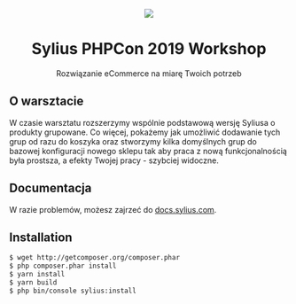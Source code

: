 <p align="center">
    <a href="https://sylius.com" target="_blank">
        <img src="https://demo.sylius.com/assets/shop/img/logo.png" />
    </a>
</p>

<h1 align="center">Sylius PHPCon 2019 Workshop</h1>

<p align="center">Rozwiązanie eCommerce na miarę Twoich potrzeb</p>

O warsztacie
------------

W czasie warsztatu rozszerzymy wspólnie podstawową wersję Syliusa o produkty grupowane. Co więcej, pokażemy jak umożliwić dodawanie tych grup od razu do koszyka oraz stworzymy kilka domyślnych grup do bazowej konfiguracji nowego sklepu tak aby praca z nową funkcjonalnością była prostsza, a efekty Twojej pracy - szybciej widoczne.

Documentacja
------------

W razie problemów, możesz zajrzeć do [docs.sylius.com](http://docs.sylius.com).

Installation
------------

```bash
$ wget http://getcomposer.org/composer.phar
$ php composer.phar install
$ yarn install
$ yarn build
$ php bin/console sylius:install
```

